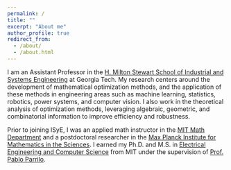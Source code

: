 ```yaml
---
permalink: /
title: ""
excerpt: "About me"
author_profile: true
redirect_from: 
  - /about/
  - /about.html
---
```


I am an Assistant Professor in the [H. Milton Stewart School of Industrial and Systems Engineering](https://www.isye.gatech.edu/) at Georgia Tech.
My research centers around the development of mathematical optimization methods, and the application of these methods in engineering areas such as machine learning, statistics, robotics, power systems, and computer vision. I also work in the theoretical analysis of optimization methods, leveraging algebraic, geometric, and combinatorial information to improve efficiency and robustness.

Prior to joining ISyE, I was an applied math instructor in the [MIT Math Department](http://math.mit.edu/) and a postdoctoral researcher in the [Max Planck Institute for Mathematics in the Sciences](https://www.mis.mpg.de).
I earned my Ph.D. and M.S. in [Electrical Engineering and Computer Science](http://www.eecs.mit.edu) from MIT under the supervision of [Prof. Pablo Parrilo](http://www.mit.edu/~parrilo/).
<!-- , and my B.S. in Mathematics and B.S. in Electronics Engineering from Universidad de los Andes. -->


<!-- My research interests include -->
<!-- mathematical optimization, -->
<!-- computational algebraic geometry, -->
<!-- and their applications in sciences and engineering -->

